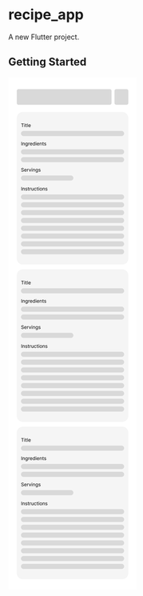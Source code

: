 # recipe_app

A new Flutter project.

## Getting Started

![Recipe App Skeleton](assets/images/recipe_app_skeleton.png)